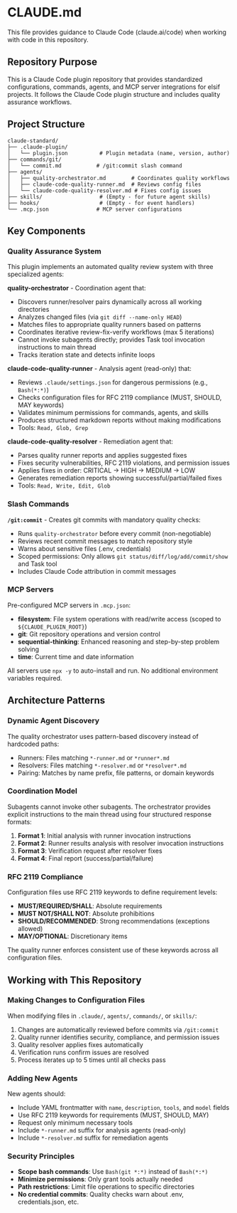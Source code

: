 # CLAUDE.md

This file provides guidance to Claude Code (claude.ai/code) when working with code in this repository.

## Repository Purpose

This is a Claude Code plugin repository that provides standardized configurations, commands, agents, and MCP server integrations for elsif projects. It follows the Claude Code plugin structure and includes quality assurance workflows.

## Project Structure

```
claude-standard/
├── .claude-plugin/
│   └── plugin.json          # Plugin metadata (name, version, author)
├── commands/git/
│   └── commit.md           # /git:commit slash command
├── agents/
│   ├── quality-orchestrator.md        # Coordinates quality workflows
│   ├── claude-code-quality-runner.md  # Reviews config files
│   └── claude-code-quality-resolver.md # Fixes config issues
├── skills/                  # (Empty - for future agent skills)
├── hooks/                   # (Empty - for event handlers)
└── .mcp.json               # MCP server configurations
```

## Key Components

### Quality Assurance System

This plugin implements an automated quality review system with three specialized agents:

**quality-orchestrator** - Coordination agent that:
- Discovers runner/resolver pairs dynamically across all working directories
- Analyzes changed files (via `git diff --name-only HEAD`)
- Matches files to appropriate quality runners based on patterns
- Coordinates iterative review-fix-verify workflows (max 5 iterations)
- Cannot invoke subagents directly; provides Task tool invocation instructions to main thread
- Tracks iteration state and detects infinite loops

**claude-code-quality-runner** - Analysis agent (read-only) that:
- Reviews `.claude/settings.json` for dangerous permissions (e.g., `Bash(*:*)`)
- Checks configuration files for RFC 2119 compliance (MUST, SHOULD, MAY keywords)
- Validates minimum permissions for commands, agents, and skills
- Produces structured markdown reports without making modifications
- Tools: `Read, Glob, Grep`

**claude-code-quality-resolver** - Remediation agent that:
- Parses quality runner reports and applies suggested fixes
- Fixes security vulnerabilities, RFC 2119 violations, and permission issues
- Applies fixes in order: CRITICAL → HIGH → MEDIUM → LOW
- Generates remediation reports showing successful/partial/failed fixes
- Tools: `Read, Write, Edit, Glob`

### Slash Commands

**`/git:commit`** - Creates git commits with mandatory quality checks:
- Runs `quality-orchestrator` before every commit (non-negotiable)
- Reviews recent commit messages to match repository style
- Warns about sensitive files (.env, credentials)
- Scoped permissions: Only allows `git status/diff/log/add/commit/show` and Task tool
- Includes Claude Code attribution in commit messages

### MCP Servers

Pre-configured MCP servers in `.mcp.json`:
- **filesystem**: File system operations with read/write access (scoped to `${CLAUDE_PLUGIN_ROOT}`)
- **git**: Git repository operations and version control
- **sequential-thinking**: Enhanced reasoning and step-by-step problem solving
- **time**: Current time and date information

All servers use `npx -y` to auto-install and run. No additional environment variables required.

## Architecture Patterns

### Dynamic Agent Discovery

The quality orchestrator uses pattern-based discovery instead of hardcoded paths:
- Runners: Files matching `*-runner.md` or `*runner*.md`
- Resolvers: Files matching `*-resolver.md` or `*resolver*.md`
- Pairing: Matches by name prefix, file patterns, or domain keywords

### Coordination Model

Subagents cannot invoke other subagents. The orchestrator provides explicit instructions to the main thread using four structured response formats:
1. **Format 1**: Initial analysis with runner invocation instructions
2. **Format 2**: Runner results analysis with resolver invocation instructions
3. **Format 3**: Verification request after resolver fixes
4. **Format 4**: Final report (success/partial/failure)

### RFC 2119 Compliance

Configuration files use RFC 2119 keywords to define requirement levels:
- **MUST/REQUIRED/SHALL**: Absolute requirements
- **MUST NOT/SHALL NOT**: Absolute prohibitions
- **SHOULD/RECOMMENDED**: Strong recommendations (exceptions allowed)
- **MAY/OPTIONAL**: Discretionary items

The quality runner enforces consistent use of these keywords across all configuration files.

## Working with This Repository

### Making Changes to Configuration Files

When modifying files in `.claude/`, `agents/`, `commands/`, or `skills/`:
1. Changes are automatically reviewed before commits via `/git:commit`
2. Quality runner identifies security, compliance, and permission issues
3. Quality resolver applies fixes automatically
4. Verification runs confirm issues are resolved
5. Process iterates up to 5 times until all checks pass

### Adding New Agents

New agents should:
- Include YAML frontmatter with `name`, `description`, `tools`, and `model` fields
- Use RFC 2119 keywords for requirements (MUST, SHOULD, MAY)
- Request only minimum necessary tools
- Include `*-runner.md` suffix for analysis agents (read-only)
- Include `*-resolver.md` suffix for remediation agents

### Security Principles

- **Scope bash commands**: Use `Bash(git *:*)` instead of `Bash(*:*)`
- **Minimize permissions**: Only grant tools actually needed
- **Path restrictions**: Limit file operations to specific directories
- **No credential commits**: Quality checks warn about .env, credentials.json, etc.
